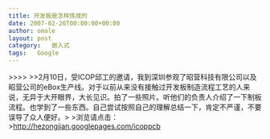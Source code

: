 ```yaml
---
title: 开发板是怎样炼成的
date: 2007-02-26T00:00:00+00:00
author: omale
layout: post
category:   嵌入式  
tags:   Google
---
```

<meta content="MSHTML 6.00.6000.16414" name=GENERATOR><body leftMargin=3 topMargin=2>>>>> >>2月10日，受ICOP邱工的邀请，我到深圳参观了昭营科技有限公司以及昭营公司的eBox生产线。对于以前从来没有接触过开发板制造流程工艺的人来说，无异于大开眼界，大长见识。拍了一些照片。听他们的负责人介绍了一下制板流程。也学到了一些东西。自己尝试按照自己的理解总结一下，肯定不严谨，不要误导了众人便好。> >浏览请点击：><http://hezongjian.googlepages.com/icoppcb>  
<font class=diary_poster>